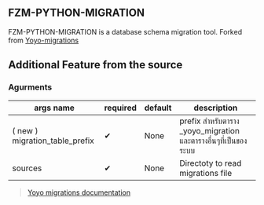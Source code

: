 FZM-PYTHON-MIGRATION
-----------------------

FZM-PYTHON-MIGRATION is a database schema migration tool.
Forked from [Yoyo-migrations](https://pypi.org/project/yoyo-migrations/#history)


## Additional Feature from the source

### Agurments
| args name | required | default | description |
| ----- | ---- | ---- | ---- |
| ( new ) migration_table_prefix | ✔ | None | prefix สำหรับตาราง _yoyo_migration และตารางอื่นๆที่เป็นของระบบ |
| sources | ✔ | None | Directoty to read migrations file |


> [Yoyo migrations documentation](https://ollycope.com/software/yoyo)
